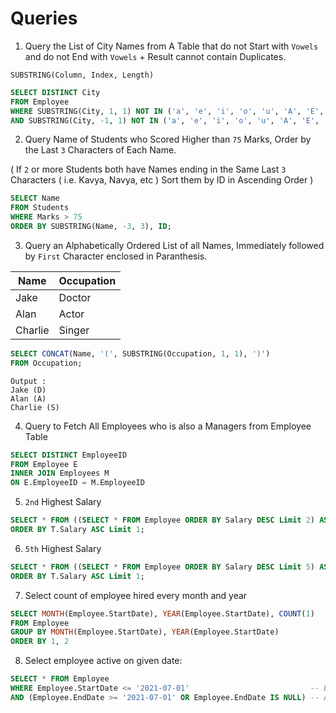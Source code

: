 # Queries

1. Query the List of City Names from A Table that do not Start with `Vowels` and do not End with `Vowels` + Result cannot contain Duplicates.

`SUBSTRING(Column, Index, Length)`

```SQL
SELECT DISTINCT City 
FROM Employee
WHERE SUBSTRING(City, 1, 1) NOT IN ('a', 'e', 'i', 'o', 'u', 'A', 'E', 'I', 'O', 'U')
AND SUBSTRING(City, -1, 1) NOT IN ('a', 'e', 'i', 'o', 'u', 'A', 'E', 'I', 'O', 'U');
```

2. Query Name of Students who Scored Higher than `75` Marks, Order by the Last `3` Characters of Each Name.

( If `2` or more Students both have Names ending in the Same Last `3` Characters ( i.e. Kavya, Navya, etc ) Sort them by ID in Ascending Order )

```SQL
SELECT Name 
FROM Students
WHERE Marks > 75
ORDER BY SUBSTRING(Name, -3, 3), ID;
```

3. Query an Alphabetically Ordered List of all Names, Immediately followed by `First` Character enclosed in Paranthesis.

Name | Occupation
--- | ---
Jake | Doctor
Alan | Actor
Charlie | Singer

```SQL
SELECT CONCAT(Name, '(', SUBSTRING(Occupation, 1, 1), ')')
FROM Occupation;
```

```
Output : 
Jake (D)
Alan (A)
Charlie (S)
```

4. Query to Fetch All Employees who is also a Managers from Employee Table

```SQL
SELECT DISTINCT EmployeeID
FROM Employee E
INNER JOIN Employees M
ON E.EmployeeID = M.EmployeeID
```

5. `2nd` Highest Salary

```SQL
SELECT * FROM ((SELECT * FROM Employee ORDER BY Salary DESC Limit 2) AS T)
ORDER BY T.Salary ASC Limit 1;
```

6. `5th` Highest Salary

```SQL
SELECT * FROM ((SELECT * FROM Employee ORDER BY Salary DESC Limit 5) AS T)
ORDER BY T.Salary ASC Limit 1;
```

7. Select count of employee hired every month and year
```sql
SELECT MONTH(Employee.StartDate), YEAR(Employee.StartDate), COUNT(1)
FROM Employee
GROUP BY MONTH(Employee.StartDate), YEAR(Employee.StartDate)
ORDER BY 1, 2
```

8. Select employee active on given date:
```sql
SELECT * FROM Employee
WHERE Employee.StartDate <= '2021-07-01'                           -- Before 1st July 2021
AND (Employee.EndDate >= '2021-07-01' OR Employee.EndDate IS NULL) -- After 1st July 2021  
```
